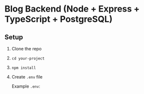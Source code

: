 # Blog Backend (Node + Express + TypeScript + PostgreSQL)

## Setup

1. Clone the repo  
2. `cd your-project`  
3. `npm install`  
4. Create `.env` file  

   Example `.env`:

